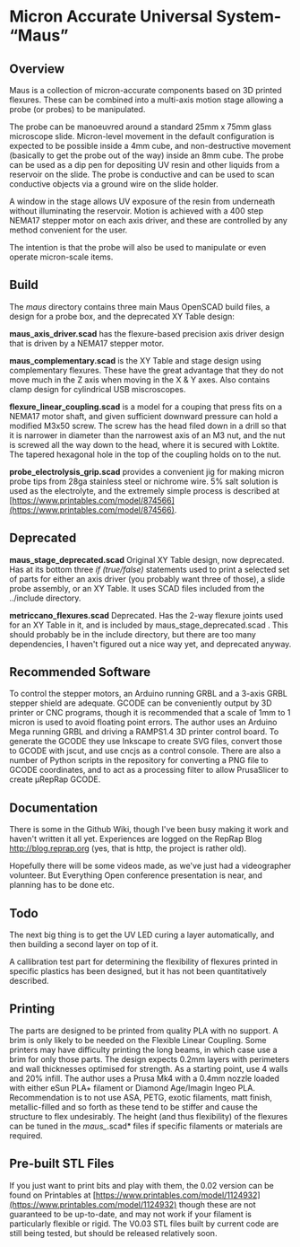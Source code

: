 # **M**icron **A**ccurate **U**niversal **S**ystem- “Maus”

## Overview
Maus is a collection of micron-accurate components based on 3D printed flexures. These can be combined into a multi-axis motion stage allowing a probe (or probes) to be manipulated.

The probe can be manoeuvred around a standard 25mm x 75mm glass microscope slide. Micron-level movement in the default configuration is expected to be possible inside a 4mm cube, and non-destructive movement (basically to get the probe out of the way) inside an 8mm cube. The probe can be used as a dip pen for depositing UV resin and other liquids from a reservoir on the slide. The probe is conductive and can be used to scan conductive objects via a ground wire on the slide holder.

A window in the stage allows UV exposure of the resin from underneath without illuminating the reservoir. Motion is achieved with a 400 step NEMA17 stepper motor on each axis driver, and these are controlled by any method convenient for the user.

The intention is that the probe will also be used to manipulate or even operate micron-scale items.

## Build
The *maus* directory contains three main Maus OpenSCAD build files, a design for a probe box, and the deprecated XY Table design:

**maus_axis_driver.scad** has the flexure-based precision axis driver design that is driven by a NEMA17 stepper motor.

**maus_complementary.scad** is the XY Table and stage design using complementary flexures. These have the great advantage that they do not move much in the Z axis when moving in the X & Y axes. Also contains clamp design for cylindrical USB miscroscopes.

**flexure_linear_coupling.scad** is a model for a couping that press fits on a NEMA17 motor shaft, and given sufficient downward pressure can hold a modified M3x50 screw. The screw has the head filed down in a drill so that it is narrower in diameter than the narrowest axis of an M3 nut, and the nut is screwed all the way down to the head, where it is secured with Loktite. The tapered hexagonal hole in the top of the coupling holds on to the nut.

**probe_electrolysis_grip.scad** provides a convenient jig for making micron probe tips from 28ga stainless steel or nichrome wire. 5% salt solution is used as the electrolyte, and the extremely simple process is described at [https://www.printables.com/model/874566](https://www.printables.com/model/874566).

## Deprecated

**maus_stage_deprecated.scad** Original XY Table design, now deprecated. Has at its bottom three *if (true/false)* statements used to print a selected set of parts for either an axis driver (you probably want three of those), a slide probe assembly, or an XY Table. It uses SCAD files included from the ../include directory.

**metriccano_flexures.scad** Deprecated. Has the 2-way flexure joints used for an XY Table in it, and is included by maus_stage_deprecated.scad . This should probably be in the include directory, but there are too many dependencies, I haven't figured out a nice way yet, and deprecated anyway.

## Recommended Software
To control the stepper motors, an Arduino running GRBL and a 3-axis GRBL stepper shield are adequate. GCODE can be conveniently output by 3D printer or CNC programs, though it is recommended that a scale of 1mm to 1 micron is used to avoid floating point errors. The author uses an Arduino Mega running GRBL and driving a RAMPS1.4 3D printer control board. To generate the GCODE they use Inkscape to create SVG files, convert those to GCODE with jscut, and use cncjs as a control console. There are also a number of Python scripts in the repository for converting a PNG file to GCODE coordinates, and to act as a processing filter to allow PrusaSlicer to create μRepRap GCODE.

## Documentation
There is some in the Github Wiki, though I've been busy making it work and haven't written it all yet. Experiences are logged on the RepRap Blog http://blog.reprap.org (yes, that is http, the project is rather old).

Hopefully there will be some videos made, as we've just had a videographer volunteer. But Everything Open conference presentation is near, and planning has to be done etc.

## Todo
The next big thing is to get the UV LED curing a layer automatically, and then building a second layer on top of it.

A callibration test part for determining the flexibility of flexures printed in specific plastics has been designed, but it has not been quantitatively described.

## Printing
The parts are designed to be printed from quality PLA with no support. A brim is only likely to be needed on the Flexible Linear Coupling. Some printers may have difficulty printing the long beams, in which case use a brim for only those parts. The design expects 0.2mm layers with perimeters and wall thicknesses optimised for strength. As a starting point, use 4 walls and 20% infill. The author uses a Prusa Mk4 with a 0.4mm nozzle loaded with either eSun PLA+ filament or Diamond Age/Imagin Ingeo PLA. Recommendation is to not use ASA, PETG, exotic filaments, matt finish, metallic-filled and so forth as these tend to be stiffer and cause the structure to flex undesirably. The height (and thus flexibility) of the flexures can be tuned in the *maus_*.scad* files if specific filaments or materials are required.

## Pre-built STL Files
If you just want to print bits and play with them, the 0.02 version can be found on Printables at [https://www.printables.com/model/1124932](https://www.printables.com/model/1124932) though these are not guaranteed to be up-to-date, and may not work if your filament is particularly flexible or rigid. The V0.03 STL files built by current code are still being tested, but should be released relatively soon.
